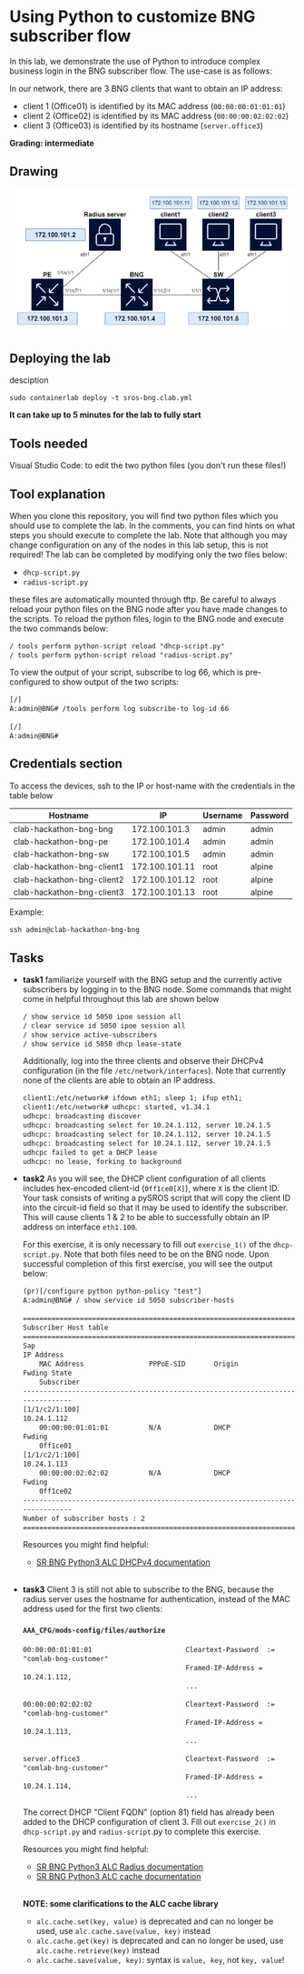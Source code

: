 # Using Python to customize BNG subscriber flow

In this lab, we demonstrate the use of Python to introduce complex business login in the BNG subscriber flow. The use-case is as follows:

In our network, there are 3 BNG clients that want to obtain an IP address:
- client 1 (Office01) is identified by its MAC address (`00:00:00:01:01:01`)
- client 2 (Office02) is identified by its MAC address (`00:00:00:02:02:02`)
- client 3 (Office03) is identified by its hostname (`server.office3`)

**Grading: intermediate**

## Drawing

![BNG lab diagram](./sros-bng-lab.png)

## Deploying the lab

desciption
```
sudo containerlab deploy -t sros-bng.clab.yml
```

**It can take up to 5 minutes for the lab to fully start**

## Tools needed  

Visual Studio Code: to edit the two python files (you don't run these files!)

## Tool explanation

When you clone this repository, you will find two python files which you should use to complete the lab. In the comments, you can find hints on what steps you should execute to complete the lab. Note that although you may change configuration on any of the nodes in this lab setup, this is not required! The lab can be completed by modifying only the two files below:
- `dhcp-script.py`
- `radius-script.py`

these files are automatically mounted through tftp. Be careful to always reload your python files on the BNG node after you have made changes to the scripts. To reload the python files, login to the BNG node and execute the two commands below:

```
/ tools perform python-script reload "dhcp-script.py"
/ tools perform python-script reload "radius-script.py"
```

To view the output of your script, subscribe to log 66, which is pre-configured to show output of the two scripts:

```
[/]
A:admin@BNG# /tools perform log subscribe-to log-id 66

[/]
A:admin@BNG#
```

## Credentials section

To access the devices, ssh to the IP or host-name with the credentials in the table below

| Hostname                   | IP             | Username | Password |
|----------------------------|----------------|----------|----------|
| clab-hackathon-bng-bng     | 172.100.101.3  | admin    | admin    |
| clab-hackathon-bng-pe      | 172.100.101.4  | admin    | admin    |
| clab-hackathon-bng-sw      | 172.100.101.5  | admin    | admin    |
| clab-hackathon-bng-client1 | 172.100.101.11 | root     | alpine   |
| clab-hackathon-bng-client2 | 172.100.101.12 | root     | alpine   |
| clab-hackathon-bng-client3 | 172.100.101.13 | root     | alpine   |

Example: 

```
ssh admin@clab-hackathon-bng-bng
```

## Tasks

* **task1**
    familiarize yourself with the BNG setup and the currently active subscribers by logging in to the BNG node. Some commands that might come in helpful throughout this lab are shown below
    ```
    / show service id 5050 ipoe session all
    / clear service id 5050 ipoe session all
    / show service active-subscribers
    / show service id 5050 dhcp lease-state
    ```

    Additionally, log into the three clients and observe their DHCPv4 configuration (in the file `/etc/network/interfaces`). Note that currently none of the clients are able to obtain an IP address.

    ```
    client1:/etc/network# ifdown eth1; sleep 1; ifup eth1;
    client1:/etc/network# udhcpc: started, v1.34.1
    udhcpc: broadcasting discover
    udhcpc: broadcasting select for 10.24.1.112, server 10.24.1.5
    udhcpc: broadcasting select for 10.24.1.112, server 10.24.1.5
    udhcpc: broadcasting select for 10.24.1.112, server 10.24.1.5
    udhcpc failed to get a DHCP lease
    udhcpc: no lease, forking to background
    ```
 
* **task2**
    As you will see, the DHCP client configuration of all clients includes hex-encoded client-id (`0ff1ce0[X]`), where `X` is the client ID. Your task consists of writing a pySROS script that will copy the client ID into the circuit-id field so that it may be used to identify the subscriber. This will cause clients 1 & 2 to be able to successfully obtain an IP address on interface `eth1.100`.

    For this exercise, it is only necessary to fill out `exercise_1()` of the `dhcp-script.py`. Note that both files need to be on the BNG node. Upon successful completion of this first exercise, you will see the output below:

    ```
    (pr)[/configure python python-policy "test"]
    A:admin@BNG# / show service id 5050 subscriber-hosts

    ===============================================================================
    Subscriber Host table
    ===============================================================================
    Sap
    IP Address
        MAC Address                PPPoE-SID       Origin          Fwding State
        Subscriber
    -------------------------------------------------------------------------------
    [1/1/c2/1:100]
    10.24.1.112
        00:00:00:01:01:01          N/A             DHCP            Fwding
        0ff1ce01
    [1/1/c2/1:100]
    10.24.1.113
        00:00:00:02:02:02          N/A             DHCP            Fwding
        0ff1ce02
    -------------------------------------------------------------------------------
    Number of subscriber hosts : 2
    ===============================================================================
    ```

    Resources you might find helpful:
    - [SR BNG Python3 ALC DHCPv4 documentation](https://documentation.nokia.com/sr/23-3-1/tpsda-python-3-api/alc-dhcpv4.html)

    <br>
* **task3**
    Client 3 is still not able to subscribe to the BNG, because the radius server uses the hostname for authentication, instead of the MAC address used for the first two clients:

    #### `AAA_CFG/mods-config/files/authorize`
    ```
    00:00:00:01:01:01                       Cleartext-Password  := "comlab-bng-customer"
                                            Framed-IP-Address = 10.24.1.112,
                                            ...

    00:00:00:02:02:02                       Cleartext-Password  := "comlab-bng-customer"
                                            Framed-IP-Address = 10.24.1.113,
                                            ...

    server.office3                          Cleartext-Password  := "comlab-bng-customer"
                                            Framed-IP-Address = 10.24.1.114,
                                            ...
    ```

    The correct DHCP "Client FQDN" (option 81) field has already been added to the DHCP configuration of client 3. Fill out `exercise_2()` in `dhcp-script.py` and `radius-script`.py to complete this exercise.

    Resources you might find helpful:
    - [SR BNG Python3 ALC Radius documentation](https://documentation.nokia.com/sr/23-3-1/tpsda-python-3-api/alc-radius.html)
    - [SR BNG Python3 ALC cache documentation](https://documentation.nokia.com/sr/23-3-1/tpsda-python-3-api/alc-cache.html)
    
    <br>

    **NOTE: some clarifications to the ALC cache library**
    - `alc.cache.set(key, value)` is deprecated and can no longer be used, use `alc.cache.save(value, key)` instead
    - `alc.cache.get(key)` is deprecated and can no longer be used, use `alc.cache.retrieve(key)` instead
    - `alc.cache.save(value, key)`: syntax is `value, key`, not `key, value`!

